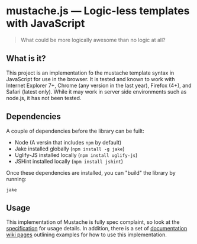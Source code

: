 # mustache.js — Logic-less templates with JavaScript

> What could be more logically awesome than no logic at all?

## What is it?

This project is an implementation fo the mustache template syntax in JavaScript for use in the browser. It is tested and known to work with Internet Explorer 7+, Chrome (any version in the last year), Firefox (4+), and Safari (latest only). While it may work in server side environments such as node.js, it has not been tested.

## Dependencies

A couple of dependencies before the library can be fuilt:

* Node (A versin that includes `npm` by default)
* Jake installed globally (`npm install -g jake`)
* Uglify-JS installed locally (`npm install uglify-js`)
* JSHint installed locally (`npm install jshint`)

Once these dependencies are installed, you can "build" the library by running:

	jake

## Usage

This implementation of Mustache is fully spec complaint, so look at the 
[specification](https://github.com/mustache/spec) for usage details. In addition, there is a set of [documentation
wiki pages](https://github.com/doodads/mustache.js/wiki/Documentation) outlining examples for how to use this implementation.